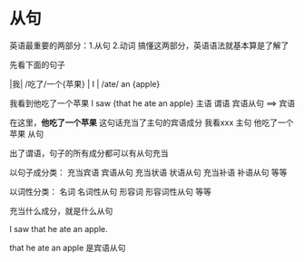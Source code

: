 # 从句

英语最重要的两部分：1.从句 2.动词
搞懂这两部分，英语语法就基本算是了解了

先看下面的句子

|我| /吃了/一个{苹果}
| I |  /ate/ an {apple}

我看到他吃了一个苹果
I    saw {that he ate an apple}
主语  谓语    宾语从句 ==> 宾语

在这里，**他吃了一个苹果** 这句话充当了主句的宾语成分
    我看xxx 主句 他吃了一个苹果 从句

出了谓语，句子的所有成分都可以有从句充当

以句子成分类：
充当宾语 宾语从句 
充当状语 状语从句
充当补语 补语从句
等等

以词性分类：
名词 名词性从句
形容词 形容词性从句
等等

充当什么成分，就是什么从句

I saw that he ate an apple. 

that he ate an apple 是宾语从句
